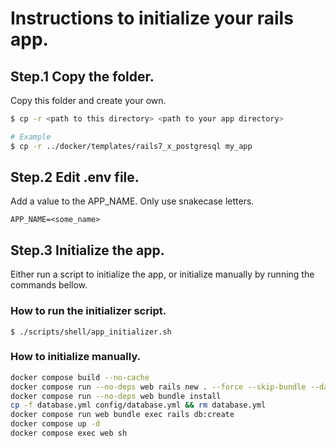 # Instructions to initialize your rails app.
## Step.1 Copy the folder.
Copy this folder and create your own.

```bash
$ cp -r <path to this directory> <path to your app directory>

# Example
$ cp -r ../docker/templates/rails7_x_postgresql my_app
```


## Step.2 Edit .env file.
Add a value to the APP_NAME.
Only use snakecase letters.
```
APP_NAME=<some_name>
```

## Step.3 Initialize the app.
Either run a script to initialize the app, or initialize manually by running the commands bellow.

### How to run the initializer script.
`$ ./scripts/shell/app_initializer.sh`

### How to initialize manually.

```bash
docker compose build --no-cache
docker compose run --no-deps web rails new . --force --skip-bundle --database=postgresql -j esbuild
docker compose run --no-deps web bundle install
cp -f database.yml config/database.yml && rm database.yml
docker compose run web bundle exec rails db:create
docker compose up -d
docker compose exec web sh
```
